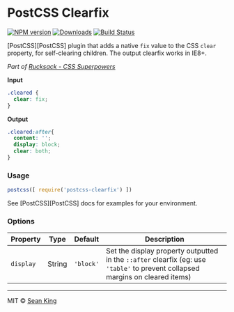 # PostCSS Clearfix
[![NPM version][npm-badge]][npm-url] [![Downloads][downloads-badge]][npm-url] [![Build Status][travis-image]][travis-url]

[PostCSS][PostCSS] plugin that adds a native `fix` value to the CSS `clear` property, for self-clearing children. The output clearfix works in IE8+.

_Part of [Rucksack - CSS Superpowers](http://simplaio.github.io/rucksack)_

**Input**

```css
.cleared {
  clear: fix;
}
```

**Output**

```css
.cleared:after{
  content: '';
  display: block;
  clear: both;
}
```

### Usage

```js
postcss([ require('postcss-clearfix') ])
```

See [PostCSS][PostCSS] docs for examples for your environment.

### Options

Property  | Type   | Default   | Description                                                                                                                    
--------- | ------ | --------- | ------------                                                                                                                     
`display` | String | `'block'` | Set the display property outputted in the `::after` clearfix (eg: use `'table'` to prevent collapsed margins on cleared items) 

***

MIT © [Sean King](https://twitter.com/seaneking)

[npm-badge]: https://badge.fury.io/js/postcss-clearfix.svg
[npm-url]: https://npmjs.org/package/postcss-clearfix
[downloads-badge]: https://img.shields.io/npm/dm/postcss-clearfix.svg
[travis-image]: https://travis-ci.org/seaneking/postcss-clearfix.svg?branch=master
[travis-url]: https://travis-ci.org/seaneking/postcss-clearfix
